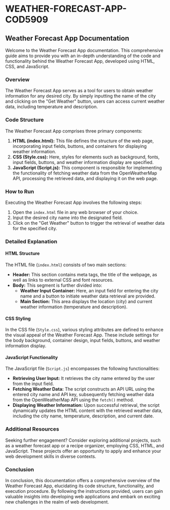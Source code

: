 # WEATHER-FORECAST-APP-COD5909
## Weather Forecast App Documentation

Welcome to the Weather Forecast App documentation. This comprehensive guide aims to provide you with an in-depth understanding of the code and functionality behind the Weather Forecast App, developed using HTML, CSS, and JavaScript.

### Overview

The Weather Forecast App serves as a tool for users to obtain weather information for any desired city. By simply inputting the name of the city and clicking on the "Get Weather" button, users can access current weather data, including temperature and description.

### Code Structure

The Weather Forecast App comprises three primary components:

1. **HTML (index.html):** This file defines the structure of the web page, incorporating input fields, buttons, and containers for displaying weather information.
2. **CSS (Style.css):** Here, styles for elements such as background, fonts, input fields, buttons, and weather information display are specified.
3. **JavaScript (Script.js):** This component is responsible for implementing the functionality of fetching weather data from the OpenWeatherMap API, processing the retrieved data, and displaying it on the web page.

### How to Run

Executing the Weather Forecast App involves the following steps:

1. Open the `index.html` file in any web browser of your choice.
2. Input the desired city name into the designated field.
3. Click on the "Get Weather" button to trigger the retrieval of weather data for the specified city.

### Detailed Explanation

#### HTML Structure

The HTML file (`index.html`) consists of two main sections:

- **Header:** This section contains meta tags, the title of the webpage, as well as links to external CSS and font resources.
- **Body:** This segment is further divided into:
  - **Weather Input Container:** Here, an input field for entering the city name and a button to initiate weather data retrieval are provided.
  - **Main Section:** This area displays the location (city) and current weather information (temperature and description).

#### CSS Styling

In the CSS file (`Style.css`), various styling attributes are defined to enhance the visual appeal of the Weather Forecast App. These include settings for the body background, container design, input fields, buttons, and weather information display.

#### JavaScript Functionality

The JavaScript file (`Script.js`) encompasses the following functionalities:

- **Retrieving User Input:** It retrieves the city name entered by the user from the input field.
- **Fetching Weather Data:** The script constructs an API URL using the entered city name and API key, subsequently fetching weather data from the OpenWeatherMap API using the `fetch()` method.
- **Displaying Weather Information:** Upon successful retrieval, the script dynamically updates the HTML content with the retrieved weather data, including the city name, temperature, description, and current date.

### Additional Resources

Seeking further engagement? Consider exploring additional projects, such as a weather forecast app or a recipe organizer, employing CSS, HTML, and JavaScript. These projects offer an opportunity to apply and enhance your web development skills in diverse contexts.

### Conclusion

In conclusion, this documentation offers a comprehensive overview of the Weather Forecast App, elucidating its code structure, functionality, and execution procedure. By following the instructions provided, users can gain valuable insights into developing web applications and embark on exciting new challenges in the realm of web development.
